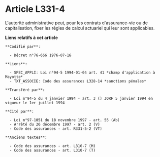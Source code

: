 # Article L331-4

L'autorité administrative peut, pour les contrats d'assurance-vie ou de capitalisation, fixer les règles de calcul actuariel
qui leur sont applicables.

**Liens relatifs à cet article**

	**Codifié par**:

	  - Décret n°76-666 1976-07-16

	**Liens**:

	  - SPEC_APPLI: Loi n°94-5 1994-01-04 art. 41 *champ d'application à Mayotte*
	  - TXT_ASSOCIE: Code des assurances L328-14 *sanctions pénales*

	**Transféré par**:

	  - Loi n°94-5 du 4 janvier 1994 - art. 3 () JORF 5 janvier 1994 en vigueur le 1er juillet 1994

	**Cité par**:

	  - Loi n°97-1051 du 18 novembre 1997 - art. 55 (Ab)
	  - Arrêté du 26 décembre 1997 - art. 2 (V)
	  - Code des assurances - art. R331-5-2 (VT)

	**Anciens textes**:

	  - Code des assurances - art. L310-7 (M)
	  - Code des assurances - art. L310-7 (T)
